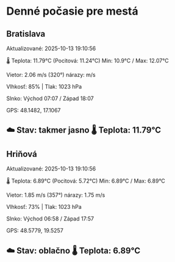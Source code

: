 ﻿# Denné počasie pre mestá

## Bratislava
Aktualizované: 2025-10-13 19:10:56

🌡️ Teplota: 11.79°C 
(Pocitová: 11.24°C)
Min: 10.9°C / Max: 12.07°C

Vietor: 2.06 m/s    (320°) 
nárazy:  m/s

Vlhkosť: 85% | Tlak: 1023 hPa

Slnko: Východ 07:07 / Západ 18:07

GPS: 48.1482, 17.1067

☁️ Stav: takmer jasno        🌡️ Teplota: 11.79°C
---

## Hriňová
Aktualizované: 2025-10-13 19:10:56

🌡️ Teplota: 6.89°C 
(Pocitová: 5.72°C)
Min: 6.89°C / Max: 6.89°C

Vietor: 1.85 m/s (357°)
nárazy: 1.75 m/s

Vlhkosť: 73% | Tlak: 1023 hPa

Slnko: Východ 06:58 / Západ 17:57

GPS: 48.5779, 19.5257

☁️ Stav: oblačno        🌡️ Teplota: 6.89°C
---
